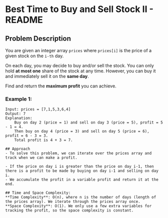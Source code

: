 # Best Time to Buy and Sell Stock II - README

## Problem Description

You are given an integer array `prices` where `prices[i]` is the price of a given stock on the `i-th` day.

On each day, you may decide to buy and/or sell the stock. You can only hold **at most one** share of the stock at any time. However, you can buy it and immediately sell it on the **same day**.

Find and return the **maximum profit** you can achieve.

### Example 1:
```text
Input: prices = [7,1,5,3,6,4]
Output: 7
Explanation: 
    Buy on day 2 (price = 1) and sell on day 3 (price = 5), profit = 5 - 1 = 4.
    Then buy on day 4 (price = 3) and sell on day 5 (price = 6), profit = 6 - 3 = 3.
    Total profit is 4 + 3 = 7.

## Approach
- To solve this problem, we can iterate over the prices array and track when we can make a profit.

- If the price on day i is greater than the price on day i-1, then there is a profit to be made by buying on day i-1 and selling on day i.
- We accumulate the profit in a variable profit and return it at the end.

## Time and Space Complexity:
**Time Complexity**: O(n), where n is the number of days (length of the prices array). We iterate through the prices array once.
**Space Complexity**: O(1). We only use a few extra variables for tracking the profit, so the space complexity is constant.

